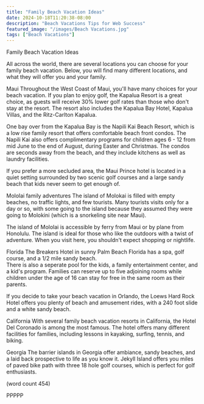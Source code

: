 ```yaml
---
title: "Family Beach Vacation Ideas"
date: 2024-10-18T11:20:38-08:00
description: "Beach Vacations Tips for Web Success"
featured_image: "/images/Beach Vacations.jpg"
tags: ["Beach Vacations"]
---
```


Family Beach Vacation Ideas

All across the world, there are several locations you
can choose for your family beach vacation.  Below,
you will find many different locations, and what
they will offer you and your family.

Maui
Throughout the West Coast of Maui, you'll have many
choices for your beach vacation.  If you plan to
enjoy golf, the Kapalua Resort is a great choice,
as guests will receive 30% lower golf rates than
those who don't stay at the resort.  The resort
also includes the Kapalua Bay Hotel, Kapalua Villas,
and the Ritz-Carlton Kapalua.

One bay over from the Kapalua Bay is the Napili Kai
Beach Resort, which is a low rise family resort 
that offers comfortable beach front condos.  The
Napili Kai also offers complimentary programs for
children ages 6 - 12 from mid June to the end of
August, during Easter and Christmas.  The condos are
seconds away from the beach, and they include 
kitchens as well as laundry facilities.

If you prefer a more secluded area, the Maui Prince
hotel is located in a quiet setting surrounded by
two scenic golf courses and a large sandy beach 
that kids never seem to get enough of.

Mololai family adventures
The island of Molokai is filled with empty beaches,
no traffic lights, and few tourists.  Many tourists
visits only for a day or so, with some going to
the island because they assumed they were going to
Molokini (which is a snorkeling site near Maui).

The island of Mololai is accessible by ferry from
Maui or by plane from Honolulu.  The island is 
ideal for those who like the outdoors with a twist
of adventure.  When you visit here, you shouldn't
expect shopping or nightlife.

Florida
The Breakers Hotel in sunny Palm Beach Florida has
a spa, golf course, and a 1/2 mile sandy beach.  
There is also a seperate pool for the kids, a family
entertainment center, and a kid's program.  Families
can reserve up to five adjoining rooms while 
children under the age of 16 can stay for free in
the same room as their parents.

If you decide to take your beach vacation in Orlando,
the Loews Hard Rock Hotel offers you plenty of 
beach and amusement rides, with a 240 foot slide
and a white sandy beach.

California
With several family beach vacation resorts in
California, the Hotel Del Coronado is among the most
famous.  The hotel offers many different facilities
for families, including lessons in kayaking, surfing,
tennis, and biking.

Georgia
The barrier islands in Georgia offer ambiance,
sandy beaches, and a laid back prospective to life
as you know it.  Jekyll Island offers you miles
of paved bike path with three 18 hole golf courses,
which is perfect for golf enthusiasts.

(word count 454)

PPPPP
